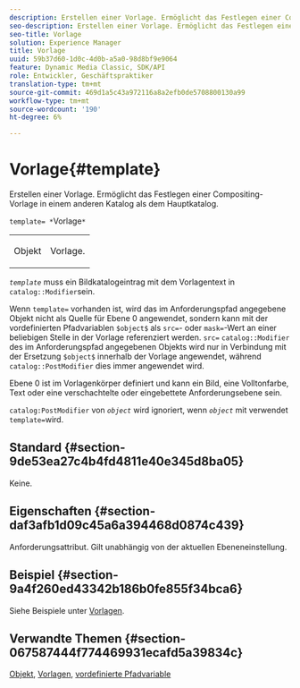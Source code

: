 ```yaml
---
description: Erstellen einer Vorlage. Ermöglicht das Festlegen einer Compositing-Vorlage in einem anderen Katalog als dem Hauptkatalog.
seo-description: Erstellen einer Vorlage. Ermöglicht das Festlegen einer Compositing-Vorlage in einem anderen Katalog als dem Hauptkatalog.
seo-title: Vorlage
solution: Experience Manager
title: Vorlage
uuid: 59b37d60-1d0c-4d0b-a5a0-98d8bf9e9064
feature: Dynamic Media Classic, SDK/API
role: Entwickler, Geschäftspraktiker
translation-type: tm+mt
source-git-commit: 469d1a5c43a972116a8a2efb0de5708800130a99
workflow-type: tm+mt
source-wordcount: '190'
ht-degree: 6%

---
```



# Vorlage{#template}

Erstellen einer Vorlage. Ermöglicht das Festlegen einer Compositing-Vorlage in einem anderen Katalog als dem Hauptkatalog.

`template= *`Vorlage`*`

<table id="simpletable_DEC6F4EB460D453B8F272C98C9C8B7E5"> 
 <tr class="strow"> 
  <td class="stentry"> <p><span class="varname"> Objekt</span> </p> </td> 
  <td class="stentry"> <p>Vorlage. </p></td> 
 </tr> 
</table>

*`template`* muss ein Bildkatalogeintrag mit dem Vorlagentext in  `catalog::Modifier`sein.

Wenn `template=` vorhanden ist, wird das im Anforderungspfad angegebene Objekt nicht als Quelle für Ebene 0 angewendet, sondern kann mit der vordefinierten Pfadvariablen `$object$` als `src=`- oder `mask=`-Wert an einer beliebigen Stelle in der Vorlage referenziert werden. `src=` `catalog::Modifier` des im Anforderungspfad angegebenen Objekts wird nur in Verbindung mit der Ersetzung  `$object$` innerhalb der Vorlage angewendet, während  `catalog::PostModifier` dies immer angewendet wird.

Ebene 0 ist im Vorlagenkörper definiert und kann ein Bild, eine Volltonfarbe, Text oder eine verschachtelte oder eingebettete Anforderungsebene sein.

`catalog:PostModifier` von  *`object`* wird ignoriert, wenn  *`object`* mit verwendet  `template=`wird.

## Standard {#section-9de53ea27c4b4fd4811e40e345d8ba05}

Keine.

## Eigenschaften {#section-daf3afb1d09c45a6a394468d0874c439}

Anforderungsattribut. Gilt unabhängig von der aktuellen Ebeneneinstellung.

## Beispiel {#section-9a4f260ed43342b186b0fe855f34bca6}

Siehe Beispiele unter [Vorlagen](../../../../../is-api/http-ref/image-serving-api-ref/c-http-protocol-reference/c-templates/c-templates.md#concept-3cd2d2adae0e41b2979b9640244d4d3e).

## Verwandte Themen {#section-067587444f774469931ecafd5a39834c}

[Objekt](../../../../../is-api/http-ref/image-serving-api-ref/c-http-protocol-reference/c-data-types/r-object.md#reference-2591bd24548d462782c68d138ef795a0),  [Vorlagen](../../../../../is-api/http-ref/image-serving-api-ref/c-http-protocol-reference/c-templates/c-templates.md#concept-3cd2d2adae0e41b2979b9640244d4d3e),  [vordefinierte Pfadvariable](../../../../../is-api/http-ref/image-serving-api-ref/c-http-protocol-reference/c-syntax-and-features/r-is-http-substitution-variables.md#reference-90dc01aba44940e4acdd0c6476e7aa5a)
